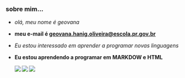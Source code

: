 ### sobre mim...
- _olá, meu nome é geovana_ </p>
- **meu e-mail é geovana.hanig.oliveira@escola.pr.gov.br**
- <i>Eu estou interessado em aprender a programar novas linguagens</i>
- <b>Eu estou aprendendo a programar em MARKDOW e HTML<b/>

  ![](https://img.shields.io/badge/Twitter-1DA1F2?style=for-the-badge&logo=twitter&logoColor=white)
  [![](https://img.shields.io/badge/YouTube-FF0000?style=for-the-badge&logo=youtube&logoColor=white)](http://youtube.com.br)
  [![](https://img.shields.io/badge/Instagram-E4405F?style=for-the-badge&logo=instagram&logoColor=white)](https://www.instagram.com/geovnx7_/)
 
  
  
  
